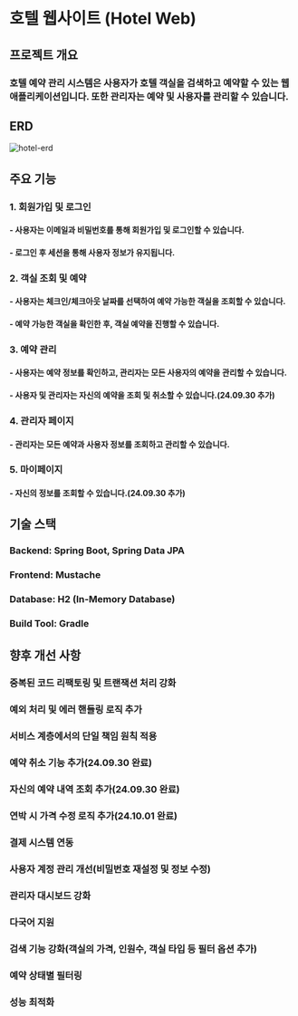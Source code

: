 # 호텔 웹사이트 (Hotel Web)
## 프로젝트 개요
### 호텔 예약 관리 시스템은 사용자가 호텔 객실을 검색하고 예약할 수 있는 웹 애플리케이션입니다. 또한 관리자는 예약 및 사용자를 관리할 수 있습니다.
## ERD
![hotel-erd](https://github.com/user-attachments/assets/35b4d4f9-d41a-4932-8a48-804cf3b45793)

## 주요 기능
### 1. 회원가입 및 로그인
#### - 사용자는 이메일과 비밀번호를 통해 회원가입 및 로그인할 수 있습니다.
#### - 로그인 후 세션을 통해 사용자 정보가 유지됩니다.
### 2. 객실 조회 및 예약
#### - 사용자는 체크인/체크아웃 날짜를 선택하여 예약 가능한 객실을 조회할 수 있습니다.
#### - 예약 가능한 객실을 확인한 후, 객실 예약을 진행할 수 있습니다.
### 3. 예약 관리
#### - 사용자는 예약 정보를 확인하고, 관리자는 모든 사용자의 예약을 관리할 수 있습니다.
#### - 사용자 및 관리자는 자신의 예약을 조회 및 취소할 수 있습니다.(24.09.30 추가)
### 4. 관리자 페이지
#### - 관리자는 모든 예약과 사용자 정보를 조회하고 관리할 수 있습니다.
### 5. 마이페이지
#### - 자신의 정보를 조회할 수 있습니다.(24.09.30 추가)
## 기술 스택
### Backend: Spring Boot, Spring Data JPA
### Frontend: Mustache 
### Database: H2 (In-Memory Database)
### Build Tool: Gradle
## 향후 개선 사항
### 중복된 코드 리팩토링 및 트랜잭션 처리 강화
### 예외 처리 및 에러 핸들링 로직 추가 
### 서비스 계층에서의 단일 책임 원칙 적용
### 예약 취소 기능 추가(24.09.30 완료)
### 자신의 예약 내역 조회 추가(24.09.30 완료)
### 연박 시 가격 수정 로직 추가(24.10.01 완료)
### 결제 시스템 연동
### 사용자 계정 관리 개선(비밀번호 재설정 및 정보 수정)
### 관리자 대시보드 강화
### 다국어 지원
### 검색 기능 강화(객실의 가격, 인원수, 객실 타입 등 필터 옵션 추가)
### 예약 상태별 필터링
### 성능 최적화
